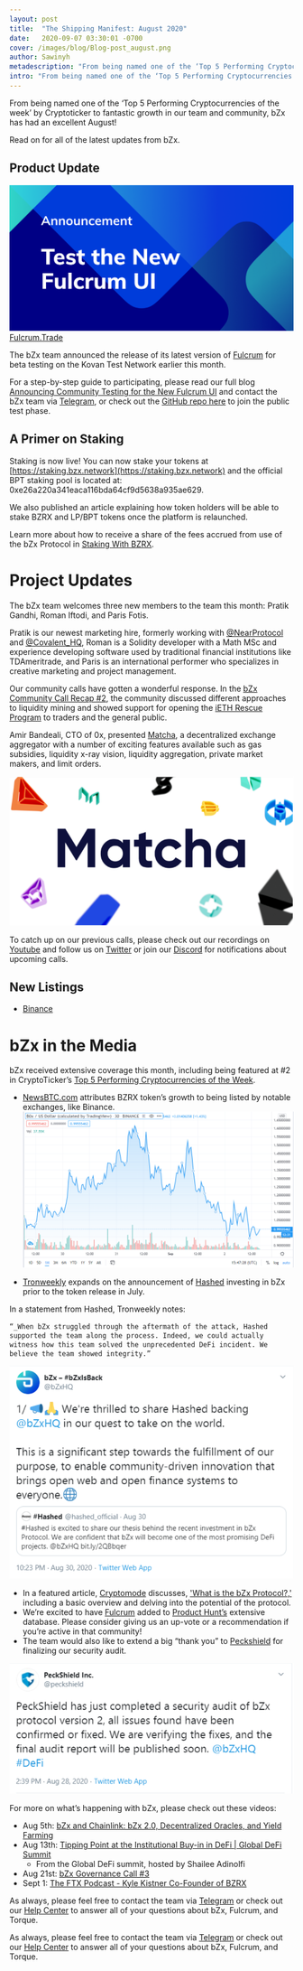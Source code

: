 ```yaml
---
layout: post
title:  "The Shipping Manifest: August 2020"
date:   2020-09-07 03:30:01 -0700
cover: /images/blog/Blog-post_august.png
author: Sawinyh
metadescription: "From being named one of the ‘Top 5 Performing Cryptocurrencies of the week’ by Cryptoticker to fantastic growth in our team and community, bZx has had an excellent August!"
intro: "From being named one of the ‘Top 5 Performing Cryptocurrencies of the week’ by Cryptoticker to fantastic growth in our team and community, bZx has had an excellent August!"
---
```


From being named one of the ‘Top 5 Performing Cryptocurrencies of the week’ by Cryptoticker to fantastic growth in our team and community, bZx has had an excellent August!

Read on for all of the latest updates from bZx.

## Product Update

![](/images/blog/testing.png)
[Fulcrum.Trade](https://fulcrum.trade/)

The bZx team announced the release of its latest version of [Fulcrum](https://fulcrum.trade/) for beta testing on the Kovan Test Network earlier this month.

For a step-by-step guide to participating, please read our full blog [Announcing Community Testing for the New Fulcrum UI](https://bzx.network/blog/community-testing)  and contact the bZx team via [Telegram](https://t.me/b0xNet), or check out the [GitHub repo here](https://github.com/bZxNetwork/fulcrum_ui/issues) to join the public test phase.  


## A Primer on Staking

Staking is now live! You can now stake your tokens at [https://staking.bzx.network](https://staking.bzx.network) and the official BPT staking pool is located at: 0xe26a220a341eaca116bda64cf9d5638a935ae629.

We also published an article explaining how token holders will be able to stake BZRX and LP/BPT tokens once the platform is relaunched.

Learn more about how to receive a share of the fees accrued from use of the bZx Protocol in [Staking With BZRX](https://bzx.network/blog/staking-bzrx).

# Project Updates

The bZx team welcomes three new members to the team this month: Pratik Gandhi, Roman Iftodi, and Paris Fotis.

Pratik is our newest marketing hire, formerly working with [@NearProtocol](https://twitter.com/NEARProtocol) and [@Covalent_HQ](https://twitter.com/Covalent_HQ), Roman is a Solidity developer with a Math MSc and experience developing software used by traditional financial institutions like TDAmeritrade, and Paris is an international performer who specializes in creative marketing and project management.

Our community calls have gotten a wonderful response. In the [bZx Community Call Recap #2](https://bzx.network/blog/governance-call-recap-2), the community discussed different approaches to liquidity mining and showed support for opening the [iETH Rescue Program](https://bzx.network/blog/iETH-buyback) to traders and the general public.

Amir Bandeali, CTO of 0x, presented [Matcha](https://matcha.xyz/), a decentralized exchange aggregator with a number of exciting features available such as gas subsidies, liquidity x-ray vision, liquidity aggregation, private market makers, and limit orders.

![](/images/blog/matcha.png)


To catch up on our previous calls, please check out our recordings on [Youtube](https://www.youtube.com/channel/UCc9PZUDy2IMs5j0DcOq3egQ) and follow us on [Twitter](https://twitter.com/bzxHQ) or join our [Discord](https://bzx.network/discord) for notifications about upcoming calls.

## New Listings



*   [Binance](https://www.binance.com/en/support/articles/db1f08bcb1624b29b3d19ebc2e62e1eb)

# bZx in the Media

bZx received extensive coverage this month, including being featured at #2 in CryptoTicker’s [Top 5 Performing Cryptocurrencies of the Week](https://cryptoticker.io/en/top-5-performing-cryptocurrencies-week-5/).



*   [NewsBTC.com](https://www.newsbtc.com/2020/08/30/why-this-ethereum-based-defi-coin-is-up-30-on-the-day/) attributes BZRX token’s growth to being listed by notable exchanges, like Binance.
![](/images/blog/binance.png)

*   [Tronweekly](https://www.tronweekly.com/hashed-announces-investment-in-defi-protocol-bzx/) expands on the announcement of [Hashed](https://www.hashed.com/) investing in bZx prior to the token release in July.

In a statement from Hashed, Tronweekly notes:


    “_When bZx struggled through the aftermath of the attack, Hashed supported the team along the process. Indeed, we could actually witness how this team solved the unprecedented DeFi incident. We believe the team showed integrity.”

![](/images/blog/hashed-tweet.png)


*   In a featured article, [Cryptomode](https://cryptomode.com/category/featured/) discusses, ['What is the bZx Protocol?,'](https://cryptomode.com/what-is-the-bzx-protocol/) including a basic overview and delving into the potential of the protocol.
*   We’re excited to have [Fulcrum](https://fulcrum.trade/?ref=producthunt) added to [Product Hunt’s](https://www.producthunt.com/posts/fulcrum-4) extensive database. Please consider giving us an up-vote or a recommendation if you’re active in that community!
*   The team would also like to extend a big “thank you” to [Peckshield](https://blog.peckshield.com/) for finalizing our security audit.

![](/images/blog/peckshield-tweet.png)

For more on what’s happening with bZx, please check out these videos:



*   Aug 5th: [bZx and Chainlink: bZx 2.0, Decentralized Oracles, and Yield Farming](https://www.youtube.com/watch?v=wTiOmRp3AFc)
*   Aug 13th: [Tipping Point at the Institutional Buy-in in DeFi | Global DeFi Summit](https://www.youtube.com/watch?v=7ChPo7ulX9A)
    *   From the Global DeFi summit, hosted by Shailee Adinolfi
*   Aug 21st: [bZx Governance Call #3](https://www.youtube.com/watch?v=zsBbfJrDO-s)
*   Sept 1: [The FTX Podcast - Kyle Kistner Co-Founder of BZRX](https://www.youtube.com/watch?v=8HRwmBBCNfI)

As always, please feel free to contact the team via [Telegram](https://t.me/b0xNet) or check out our [Help Center](https://help.bzx.network/en/) to answer all of your questions about bZx, Fulcrum, and Torque.


As always, please feel free to contact the team via [Telegram](https://t.me/b0xNet) or check out our [Help Center](https://help.bzx.network/en/) to answer all of your questions about bZx, Fulcrum, and Torque.
